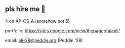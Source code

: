 ## pls hire me 🙏
4 on AP-CS-A (somehow not 5)

portfolio: https://sites.google.com/view/thepageofalanli/

email: ali-28@peddie.org
(Peddie '28)
